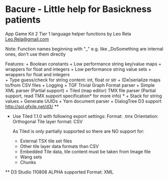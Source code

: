 # Bacure - Little help for Basickness patients
 App Game Kit 2 Tier 1 language helper functions 
 by Leo Rela Leo.Rela@gmail.com

 Note: Function names beginning with "_" e.g. like _DoSomething are internal ones, don't use them directly

 Features:
	+ Boolean constants
	+ Low performance string key/value maps + wrappers for float and integers
	+ Low performance string value sets + wrappers for float and integers	
	+ Type guess/check for string content: int, float or str
	+ (De)serialize maps to/from CSV files
	+ Logging
	+ TGF Trivial Graph Format parser
	+ Simple XML parser (Partial support)
	+ Tiled (map editor) TMX file parser (Partial support, read TMX support specification* for more info) *
	+ Stack for string values
	+ Generate UUIDs
	+ Yarn document parser
	+ DialogTree D3 support http://sol.gfxile.net/d3/ **


 * Use Tiled 1.1.0 with following export settings:
	Format: .tmx
	Orientation: Orthogonal
	Tile layer format: CSV
	
	As Tiled is only partially supported so there are NO support for:
	  - External TSX tile set files
	  - Other tile layer data formats than CSV
	  - Embedded Tile data, tile content must be taken from Image file
	  - Wang sets
	  - Chunks

 ** D3 Studio 110808 ALPHA supported
	 Format: XML 
